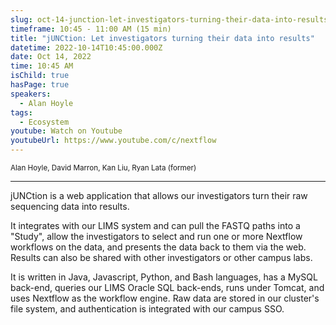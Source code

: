 ```yaml
---
slug: oct-14-junction-let-investigators-turning-their-data-into-results
timeframe: 10:45 - 11:00 AM (15 min)
title: "jUNCtion: Let investigators turning their data into results"
datetime: 2022-10-14T10:45:00.000Z
date: Oct 14, 2022
time: 10:45 AM
isChild: true
hasPage: true
speakers:
  - Alan Hoyle
tags:
  - Ecosystem
youtube: Watch on Youtube
youtubeUrl: https://www.youtube.com/c/nextflow
---
```

<div className="mb-4">
  <small className="typo-small">
    Alan Hoyle, David Marron, Kan Liu, Ryan Lata (former)
  </small>
</div>

<hr className="border-t border-gray-50 mb-4 opacity-20" />

jUNCtion is a web application that allows our investigators turn their raw sequencing data into results.

It integrates with our LIMS system and can pull the FASTQ paths into a "Study", allow the investigators to select and run one or more Nextflow workflows on the data, and presents the data back to them via the web. Results can also be shared with other investigators or other campus labs.  

It is written in Java, Javascript, Python, and Bash languages, has a MySQL back-end, queries our LIMS Oracle SQL back-ends, runs under Tomcat, and uses Nextflow as the workflow engine.  Raw data are stored in our cluster's file system, and authentication is integrated with our campus SSO.
